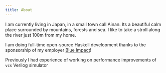 ```yaml
---
title: About
---
```


I am currently living in Japan, in a small town call Ainan. Its a beautiful calm place surrounded by mountains, forests and sea. I like to take a stroll along the river just 100m from my home.

I am doing full-time open-source Haskell development thanks to the sponsorship of my employer [Blue Impact](http://www.blueimpact.co.jp/en/)!

Previously I had experience of working on performance improvements of `vcs` Verilog simulator
